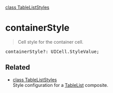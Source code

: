 [class TableListStyles](TableListStyles.md)

# containerStyle

> Cell style for the container cell.

<pre class="docgen_signature">containerStyle?: UICell.StyleValue;</pre>

## Related

- [<!--{ref:class}-->class TableListStyles](TableListStyles.md) \
    Style configuration for a [TableList](TableList.md) composite.
